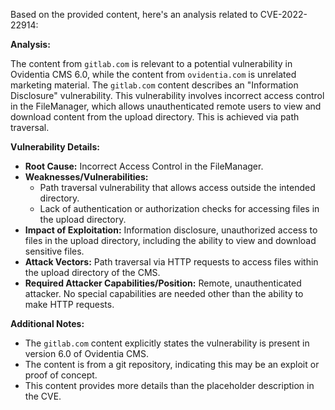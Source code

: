 Based on the provided content, here's an analysis related to CVE-2022-22914:

**Analysis:**

The content from `gitlab.com` is relevant to a potential vulnerability in Ovidentia CMS 6.0, while the content from `ovidentia.com` is unrelated marketing material. The `gitlab.com` content describes an "Information Disclosure" vulnerability. This vulnerability involves incorrect access control in the FileManager, which allows unauthenticated remote users to view and download content from the upload directory. This is achieved via path traversal.

**Vulnerability Details:**

*   **Root Cause:** Incorrect Access Control in the FileManager.
*  **Weaknesses/Vulnerabilities:**
    *   Path traversal vulnerability that allows access outside the intended directory.
    *   Lack of authentication or authorization checks for accessing files in the upload directory.
*   **Impact of Exploitation:** Information disclosure, unauthorized access to files in the upload directory, including the ability to view and download sensitive files.
*   **Attack Vectors:** Path traversal via HTTP requests to access files within the upload directory of the CMS.
*   **Required Attacker Capabilities/Position:** Remote, unauthenticated attacker. No special capabilities are needed other than the ability to make HTTP requests.

**Additional Notes:**

*   The `gitlab.com` content explicitly states the vulnerability is present in version 6.0 of Ovidentia CMS.
*   The content is from a git repository, indicating this may be an exploit or proof of concept.
*   This content provides more details than the placeholder description in the CVE.
